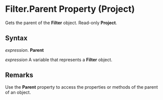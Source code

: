 
# Filter.Parent Property (Project)

Gets the parent of the  **Filter** object. Read-only **Project**.


## Syntax

 _expression_. **Parent**

 _expression_ A variable that represents a **Filter** object.


## Remarks

Use the  **Parent** property to access the properties or methods of the parent of an object.

